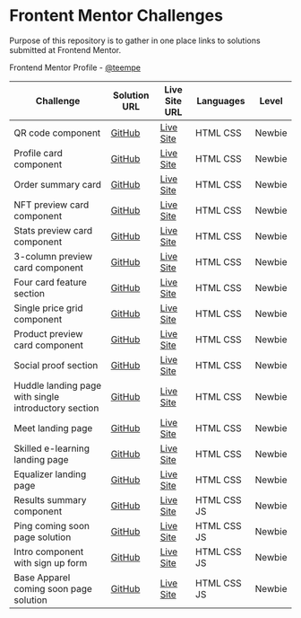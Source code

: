 # Frontent Mentor Challenges

Purpose of this repository is to gather in one place links to solutions submitted at Frontend Mentor.

Frontend Mentor Profile - [@teempe](https://www.frontendmentor.io/profile/teempe)

| Challenge | Solution URL | Live Site URL | Languages | Level |
| --------- | ------------ | ------------- | --------- | ----- |
| QR code component | [GitHub](https://github.com/teempe/frontend-mentor-qr-code-component) | [Live Site](https://teempe.github.io/frontend-mentor-qr-code-component/) | HTML CSS | Newbie |
| Profile card component | [GitHub](https://github.com/teempe/frontend-mentor-profile-card-component) | [Live Site](https://teempe.github.io/frontend-mentor-profile-card-component/) | HTML CSS | Newbie |
| Order summary card | [GitHub](https://github.com/teempe/frontend-mentor-order-summary-component) | [Live Site](https://teempe.github.io/frontend-mentor-order-summary-component/) | HTML CSS | Newbie |
| NFT preview card component | [GitHub](https://github.com/teempe/frontend-mentor-nft-preview-card-component) | [Live Site](https://teempe.github.io/frontend-mentor-nft-preview-card-component/) | HTML CSS | Newbie |
| Stats preview card component | [GitHub](https://github.com/teempe/frontend-mentor-stats-preview-card-component.git) | [Live Site](https://teempe.github.io/frontend-mentor-stats-preview-card-component/) | HTML CSS | Newbie |
| 3-column preview card component | [GitHub](https://github.com/teempe/frontend-mentor-3-column-preview-card-component.git) | [Live Site](https://teempe.github.io/frontend-mentor-3-column-preview-card-component/) | HTML CSS | Newbie |
| Four card feature section | [GitHub](https://github.com/teempe/frontend-mentor-four-card-feature-section.git) | [Live Site](https://teempe.github.io/frontend-mentor-four-card-feature-section/) | HTML CSS | Newbie |
| Single price grid component | [GitHub](https://github.com/teempe/frontend-mentor-single-price-grid-component.git) | [Live Site](https://teempe.github.io/frontend-mentor-single-price-grid-component/) | HTML CSS | Newbie |
| Product preview card component | [GitHub](https://github.com/teempe/frontend-mentor-product-preview-card-component.git) | [Live Site](https://teempe.github.io/frontend-mentor-product-preview-card-component/) | HTML CSS | Newbie |
| Social proof section | [GitHub](https://github.com/teempe/frontend-mentor-social-proof-section.git) | [Live Site](https://teempe.github.io/frontend-mentor-social-proof-section/) | HTML CSS | Newbie |
| Huddle landing page with single introductory section | [GitHub](https://github.com/teempe/frontend-mentor-huddle-landing-page-with-single-introductory-section.git) | [Live Site](https://teempe.github.io/frontend-mentor-huddle-landing-page-with-single-introductory-section/) | HTML CSS | Newbie |
| Meet landing page | [GitHub](https://github.com/teempe/frontend-mentor-meet-landing-page.git) | [Live Site](https://teempe.github.io/frontend-mentor-meet-landing-page/) | HTML CSS | Newbie |
| Skilled e-learning landing page | [GitHub](https://github.com/teempe/frontend-metor-skilled-elearning-landing-page.git) | [Live Site](https://teempe.github.io/frontend-metor-skilled-elearning-landing-page/) | HTML CSS | Newbie |
| Equalizer landing page | [GitHub](https://github.com/teempe/frontend-mentor-equalizer-landing-page.git) | [Live Site](https://teempe.github.io/frontend-mentor-equalizer-landing-page/) | HTML CSS | Newbie |
| Results summary component | [GitHub](https://github.com/teempe/frontend-mentor-results-summary-component.git) | [Live Site](https://teempe.github.io/frontend-mentor-results-summary-component/) | HTML CSS JS | Newbie |
| Ping coming soon page solution | [GitHub](https://github.com/teempe/frontend-mentor-ping-coming-soon-page.git) | [Live Site](https://teempe.github.io/frontend-mentor-ping-coming-soon-page/) | HTML CSS JS | Newbie |
| Intro component with sign up form | [GitHub](https://github.com/teempe/frontend-mentor-intro-component-with-signup-form.git) | [Live Site](https://teempe.github.io/frontend-mentor-intro-component-with-signup-form/) | HTML CSS JS | Newbie |
| Base Apparel coming soon page solution | [GitHub](https://github.com/teempe/frontend-mentor-base-apparel-coming-soon.git) | [Live Site](https://teempe.github.io/frontend-mentor-base-apparel-coming-soon/) | HTML CSS JS | Newbie |
